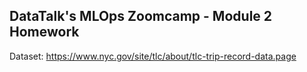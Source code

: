 ## DataTalk's MLOps Zoomcamp - Module 2 Homework

Dataset: https://www.nyc.gov/site/tlc/about/tlc-trip-record-data.page